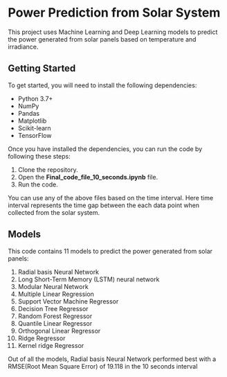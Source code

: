 
# Power Prediction from Solar System
This project uses Machine Learning and Deep Learning models to predict the power generated from solar panels based on temperature and irradiance.

## Getting Started
To get started, you will need to install the following dependencies:

* Python 3.7+
* NumPy
* Pandas
* Matplotlib
* Scikit-learn
* TensorFlow

Once you have installed the dependencies, you can run the code by following these steps:

1) Clone the repository.
2) Open the **Final_code_file_10_seconds.ipynb** file.
3) Run the code.

You can use any of the above files based on the time interval. Here time interval represents the time gap between the each data point when collected from the solar system.

## Models
This code contains 11 models to predict the power generated from solar panels:

1) Radial basis Neural Network
2) Long Short-Term Memory (LSTM) neural network
3) Modular Neural Network
4) Multiple Linear Regression
5) Support Vector Machine Regressor
6) Decision Tree Regressor
7) Random Forest Regressor
8) Quantile Linear Regressor
9) Orthogonal Linear Regressor
10) Ridge Regressor
11) Kernel ridge Regressor

Out of all the models, Radial basis Neural Network performed best with a RMSE(Root Mean Square Error) of 19.118 in the 10 seconds interval

